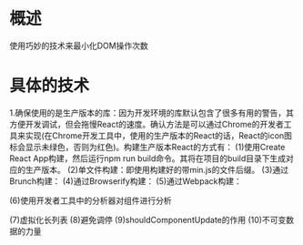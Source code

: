 # 概述
使用巧妙的技术来最小化DOM操作次数

# 具体的技术
1.确保使用的是生产版本的库：因为开发环境的库默认包含了很多有用的警告，其方便开发调试，但会拖慢React的速度。确认方法是可以通过Chrome的开发者工具来实现(在Chrome开发工具中，使用的生产版本的React的话，React的icon图标会显示未绿色，否则为红色)。构建生产版本React的方式有：
  (1)使用Create React App构建，然后运行npm run build命令。其将在项目的build目录下生成对应的生产版本。
  (2)单文件构建：即使用构建好的带min.js的文件后缀。
  (3)通过Brunch构建：
  (4)通过Browserify构建：
  (5)通过Webpack构建：

  (6)使用开发者工具中的分析器对组件进行分析

  (7)虚拟化长列表
  (8)避免调停
  (9)shouldComponentUpdate的作用
  (10)不可变数据的力量
  